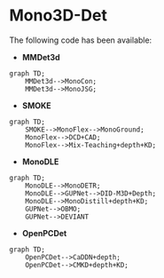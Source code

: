 # Mono3D-Det

The following code has been available:
- **MMDet3d**

```mermaid
graph TD;
	MMDet3d-->MonoCon;
	MMDet3d-->MonoJSG;
```

- **SMOKE**

```mermaid
graph TD;
	SMOKE-->MonoFlex-->MonoGround;
	MonoFlex-->DCD+CAD;
	MonoFlex-->Mix-Teaching+depth+KD;
```

- **MonoDLE**

```mermaid
graph TD;
	MonoDLE-->MonoDETR;
	MonoDLE-->GUPNet-->DID-M3D+Depth;
	MonoDLE-->MonoDistill+depth+KD;
	GUPNet-->OBMO;
	GUPNet-->DEVIANT
```

- **OpenPCDet**

```mermaid
graph TD;
	OpenPCDet-->CaDDN+depth;
	OpenPCDet-->CMKD+depth+KD;
```
